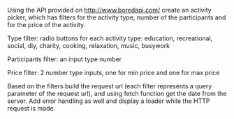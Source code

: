 Using the API provided on http://www.boredapi.com/ create an activity picker, which has filters for the activity type, number of the participants and for the price of the activity.

Type filter: radio buttons for each activity type: education, recreational, social, diy, charity, cooking, relaxation, music, busywork

Participants filter: an input type number

Price filter: 2 number type inputs, one for min price and one for max price

Based on the filters build the request url (each filter represents a query parameter of the request url), and using fetch function get the date from the server. Add error handling as well and display a loader while the HTTP request is made.

